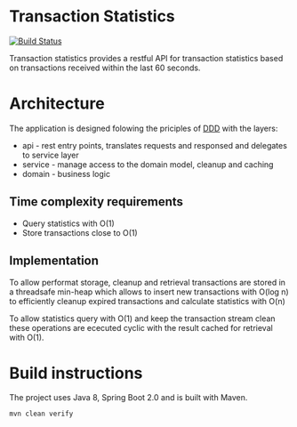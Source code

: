 # Transaction Statistics

[![Build Status](https://travis-ci.org/woditschka-os/demo-transaction-statistics.svg?branch=master)](https://travis-ci.org/woditschka-os/demo-transaction-statistics)

Transaction statistics provides a restful API for transaction statistics based on transactions received within the last 60 seconds.

# Architecture

The application is designed folowing the priciples of [DDD](https://en.wikipedia.org/wiki/Domain-driven_design) with the layers:

* api - rest entry points, translates requests and responsed and delegates to service layer
* service - manage access to the domain model, cleanup and caching
* domain - business logic

## Time complexity requirements

* Query statistics with O(1)
* Store transactions close to O(1)

## Implementation

To allow performat storage, cleanup and retrieval transactions are stored in a threadsafe min-heap which allows 
to insert new transactions with O(log n) to efficiently cleanup expired transactions and calculate statistics with O(n)

To allow statistics query with O(1) and keep the transaction stream clean these operations are ececuted cyclic with
the result cached for retrieval with O(1). 

# Build instructions

The project uses Java 8, Spring Boot 2.0 and is built with Maven. 

```
mvn clean verify
```
